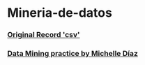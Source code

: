 # Mineria-de-datos

### [Original Record 'csv' ](https://github.com/mdiazgtz/Mineria-de-Datos/blob/main/MSFT.csv)
### [Data Mining practice by Michelle Díaz](https://github.com/mdiazgtz/Mineria-de-Datos/blob/main/DataMining%20(2).ipynb)
